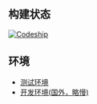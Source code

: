 ## 构建状态 ##

[![Codeship](https://img.shields.io/codeship/31d27ab0-11f1-0133-7f05-6695b09e6893/master.svg)](https://codeship.com/projects/92425)

## 环境 ##

* [测试环境](http://visualsbest.coding.io/)
* [开发环境(国外，略慢)](http://visualsbest.herokuapp.com)